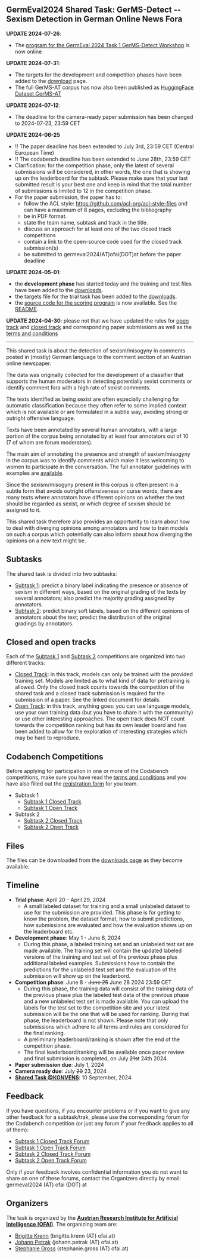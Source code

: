 ## GermEval2024 Shared Task: GerMS-Detect -- Sexism Detection in German Online News Fora

**UPDATE 2024-07-26**:

* The [program for the GermEval 2024 Task 1 GerMS-Detect Workshop](/workshop) is now online

**UPDATE 2024-07-31**:

* The targets for the development and competition phases have been added to the [download](download.html) page.
* The full GerMS-AT corpus has now also been published as [HuggingFace Dataset GerMS-AT](https://huggingface.co/datasets/ofai/GerMS-AT)

**UPDATE 2024-07-12**:

* The deadline for the camera-ready paper submission has been changed to 2024-07-23, 23:59 CET

**UPDATE 2024-06-25**

* !! The paper deadline has been extended to July 3rd, 23:59 CET (Central European Time)
* !! The codabench deadline has been extended to June 28th, 23:59 CET
* Clarification: for the competition phase, only the latest 
  of several submissions will be considered, in other words, the one that 
  is showing up on the leaderboard for the subtask. Please make sure that your
  last submitted result is your best one and keep in mind that the total number
  of submissions is limited to 12 in the competition phase.
* For the paper submission, the paper has to:
  * follow the ACL style: https://github.com/acl-org/acl-style-files and can have a maximum of 8 pages, excluding the bibliography
  * be in PDF format. 
  * state the team name, subtask and track in the title. 
  * discuss an approach for at least one of the two closed track competitions
  * contain a link to the open-source code used for the closed track submission(s) 
  * be submitted to germeval2024(AT)ofai(DOT)at before the paper deadline

**UPDATE 2024-05-01**: 

* the **development phase** has started today and the training and test files have been added to the [downloads](download.html).
* the targets file for the trial task has been added to the [downloads](download.html).
* the [source code for the scoring program](https://github.com/OFAI/GermEval2024-GerMS/blob/main/python/scoring.py) is now available. See the [README](https://github.com/OFAI/GermEval2024-GerMS/blob/main/README.md).

**UPDATE 2024-04-30**: please not that we have updated the rules for [open track](open-track.html) and [closed track](closed-track.html) 
and corresponding paper submissions as well as the [terms and conditions](terms.html)

----

This shared task is about the detection of sexism/misogyny in comments
posted in (mostly) German language to the comment section of an Austrian
online newspaper. 

The data was originally collected for the development of a classifier 
that supports the human moderators in detecting potentially sexist 
comments or identify comment fora with a high rate of sexist comments.

The texts identified as being sexist are often especially challenging
for automatic classification because they often refer to some implied 
context which is not available or are formulated in a subtle way, avoiding
strong or outright offensive language. 

Texts have been annotated by several human annotators, with a large portion
of the corpus being annotated by at least four annotators out of 10 (7 of whom 
are forum moderators). 

The main aim of annotating the presence and strength of sexism/misogyny in 
the corpus was to identify comments which make it less welcoming to 
women to participate in the conversation. 
The full annotator guidelines with examples are [available](guidelines.html). 

Since the sexism/misogyny present in this corpus is often present in 
a subtle form that avoids outright offensiveness or curse words, 
there are many texts where annotators have different opinions on whether
the text should be regarded as sexist, or which degree of sexism should
be assigned to it. 

This shared task therefore also provides an opportunity to learn about
how to deal with diverging opinions among annotators and how to train 
models on such a corpus which potentially can also inform about how 
diverging the opinions on a new text might be. 

## Subtasks

The shared task is divided into two subtasks:

* [Subtask 1](subtask1.md): predict a binary label indicating the presence or absence of sexism in different ways, based on the original grading of the texts by several annotators; also predict the majority grading assigned by annotators. 
* [Subtask 2](subtask2.md): predict binary soft labels, based on the different opinions of annotators about the text; predict the distribution of the original gradings by annotators.

## Closed and open tracks

Each of the [Subtask 1](subtask1.html) and [Subtask 2](subtask2.md) competitions 
are organized into two different tracks:

* [Closed Track](closed-track.md): in this track, models can only be trained with the provided training set. Models are limited as to what kind of data for pretraining is allowed. Only the closed track counts towards the competition of the shared task and a closed track submission is required for the submission of a paper. See the linked document for details.
* [Open Track](open-track.md): in this track, anything goes: you can use language models, use your own training data (but you have to share it with the community) or use other interesting approaches. The open track does NOT count towards the competition ranking but has its own leader board and has been added to allow for the exploration of interesting strategies which may be hard to reproduce. 

## Codabench Competitions

Before applying for participation in one or more of the Codabench competitions, make sure 
you have read the [terms and conditions](terms.html) and you have also filled out the 
[registration form](https://forms.gle/RBeVviyse2Jy97dK9) for you team.

* Subtask 1
  * [Subtask 1 Closed Track](https://www.codabench.org/competitions/2744)
  * [Subtask 1 Open Track](https://www.codabench.org/competitions/2745)
* Subtask 2
  * [Subtask 2 Closed Track](https://www.codabench.org/competitions/2746)
  * [Subtask 2 Open Track](https://www.codabench.org/competitions/2747)

## Files

The files can be downloaded from the [downloads page](download.html) as they
become available.
 
## Timeline

* **Trial phase**:  April 20 - April 29, 2024
  * A small labeled dataset for training and a small unlabeled dataset to use for the submission are provided. This phase is for getting to know the 
    problem, the dataset format, how to submit predictions, how submissions are evaluated and how the evaluation shows up on the leaderboard etc. 
* **Development phase**: May 1 - June 6, 2024
  * During this phase, a labeled training set and an unlabeled test set are made available. The training set will contain the updated labeled versions of the 
    training and test set of the previous phase plus additional labeled examples. Submissions have to contain the predictions for the unlabeled test set
    and the evaluation of the submission will show up on the leaderbord. 
* **Competition phase**: June 8 - ~~June 25~~ June 28 2024 23:59 CET
  * During this phase, the training data will consist of the training data of the previous phase plus the labeled test data of the previous phase 
    and a new unlabeled test set is made available. You can upload the labels for 
    the test set to the competition site and your latest submission will be the one that will be used for ranking. During that phase, the leaderboard is not shown. Please note that only submissions which adhere to all terms and rules are considered for the final ranking.
  * A preliminary leaderboard/ranking is shown after the end of the competition phase. 
  * The final leaderboard/ranking will be available once paper review and final submission is completed, on July ~~21st~~ 24th 2024.
* **Paper submission due**: July 1, 2024
* **Camera ready due**: July ~~20~~ 23, 2024
* **[Shared Task @KONVENS](https://konvens-2024.univie.ac.at/)**: 10 September, 2024

## Feedback

If you have questions, if you encounter problems or if you want to give any other feedback for a subtask/trak, please use the corresponding
forum for the Codabench competition (or just any forum if your feedback applies to all of them):

* [Subtask 1 Closed Track Forum](https://www.codabench.org/forums/2662/)
* [Subtask 1 Open Track Forum](https://www.codabench.org/forums/2663/)
* [Subtask 2 Closed Track Forum](https://www.codabench.org/forums/2664/)
* [Subtask 2 Open Track Forum](https://www.codabench.org/forums/2665/)

Only if your feedback involves confidential information you do not want to share on one of these forums, contact 
the Organizers directly by email: germeval2024 (AT) ofai (DOT) at

## Organizers

The task is organized by the [**Austrian Research Institute for Artificial Intelligence (OFAI)**](https://ofai.at). The organizing team are:

* [Brigitte Krenn](https://www.ofai.at/~brigitte.krenn/) (brigitte.krenn (AT) ofai.at)
* [Johann Petrak](https://johann-petrak.github.io/) (johann.petrak (AT) ofai.at)
* [Stephanie Gross](https://www.ofai.at/~stephanie.gross/) (stephanie.gross (AT) ofai.at)
